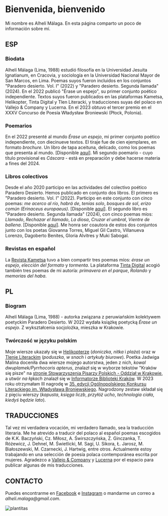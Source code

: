 # Bienvenida, bienvenido

Mi nombre es Alhelí Málaga.
En esta página comparto un poco de información sobre mí.

## ESP

### Biodata

Alhelí Málaga (Lima, 1988) estudió filosofía en la Universidad Jesuita Ignatianum, en Cracovia, y sociología en la Universidad Nacional Mayor de San Marcos, en Lima. Poemas suyos fueron incluidos en los conjuntos "Paradero desierto. Vol. I" (2022) y "Paradero desierto. Segunda llamada" (2024). En el 2022 publicó "Érase un espejo", su primer conjunto poético independiente. Textos suyos fueron publicados en las plataformas Kametsa, Helikopter, Tinta Digital y Tlen Literacki, y traducciones suyas del polaco en Vallejo & Company y Lucerna. En el 2023 obtuvo el tercer premio en el XXXV Concurso de Poesía Władysław Broniewski (Płock, Polonia).

### Poemarios

En el 2022 presenté al mundo _Érase un espejo_, mi primer conjunto poético independiente, con diecinueve textos. El tiraje fue de cien ejemplares, en formato _brochure_. Un libro de tapa aceituna, delicado, como los poemas que presenta al mundo. [Disponible [aquí](https://github.com/malhelik/malhelik.github.io/files/14628088/REG.Erase.un.espejo.Alheli.Malaga.pdf)]. Mi segundo poemario - cuyo título provisional es _Cáscara_ - está en preparación y debe hacerse materia a fines del 2024.

### Libros colectivos

Desde el año 2020 participo en las actividades del colectivo poético Paradero Desierto. Hemos publicado en conjunto dos libros. El primero es "Paradero desierto. Vol. I" (2022). Participo en este conjunto con cinco poemas: _me acerco al río_, _habrá de_, _tenías solo_, _bosques de sol_, _erizo común (Erinaceus europaeus)_. [Disponible [aquí](https://github.com/malhelik/malhelik.github.io/files/14628090/Paradero.desierto.Vol.I.pdf)]. El segundo libro es "Paradero desierto. Segunda llamada" (2024), con cinco poemas míos: _Llamado_, _Rechazar el llamado_, _La diosa_, _Cruzar el umbral_, _Vientre de ballena_. [Disponible [aquí](https://github.com/malhelik/malhelik.github.io/files/14628091/Paradero.desierto.Segunda.llamada.VF.pdf)]. Me honra ser coautora de estos dos conjuntos junto con los poetas Giovanna Torres, Miguel Gil Castro, Villanueva Lorenzo, Dagoberto Benites, Gloria Alvitres y Muki Sabogal.

### Revistas en español

La [Revista Kametsa](https://www.revistakametsa.wordpress.com/2022/07/22/poesia-internacional-alheli-malaga-peru/) tuvo a bien  compartir tres poemas míos: _érase un espejo_, _elección del formato_ y _tormenta_. La plataforma [Tinta Digital](https://tintadigitalxs.wordpress.com/2023/11/20/3-poemas-de-alheli-malaga) acogió también tres poemas de mi autoría: _primavera en el parque_, _Rolando_ y _memorias del haba_.

## PL

### Biogram

Alhelí Málaga (Lima, 1988) - autorka związana z peruwiańskim kolektywem poetyckim Paradero Desierto. W 2022 wydała książkę poetycką _Érase un espejo_. Z wykształcenia socjolożka, mieszka w Krakowie. 

### Twórczość w języku polskim

Moje wiersze ukazały się w [Helikopterze](https://www.opt-art.net/helikopter/10-2022/alheli-malaga-trzy-wiersze) (_doniczka_, _nitka_ i _plaża_) oraz w [Tlenie Literackim](https://tlenliteracki.pl/alheli-malaga-trzy-wiersze) (_poduszka_, _w snach_ i _artykuły biurowe_). Poetka Jadwiga Malina doceniła dwa  wiersze mojego autorstwa, jeden z nich, _kowal dwuplamek/Pyrrhocoris apterus_, znalazł się w wyborze tekstów "Kraków się pisze" na [stronie Stowarzyszenia Pisarzy Polskich - Oddział w Krakowie](https://www.sppkrakow.pl/zwiedzanie-i-pisanie-krakow-sie-pisze-wakacyjne-warsztaty-literackie), a utwór _na łąkach_ znalazł się w [Informatorze Biblioteki Kraków](https://www.cyfrowa.biblioteka.krakow.pl/Content/6786/IBK%202023.10.pdf). W 2023 roku otrzymałam III nagrodę w [35. edycji Ogólnopolskiego Konkursu Literackiego im. Władysława Broniewskiego](https://tp.com.pl/artykul/lisc-debu-pofrunal/1500891). Nagrodzony zestaw składał się z pięciu wierszy (_kapusta_, _księga liczb_, _przyłóż ucho_, _technologia ciała_, _kiedyś będzie lato_).

## TRADUCCIONES

Tal vez mi verdadera vocación, mi verdadero llamado, sea la traducción literaria. Me he atrevido a traducir del polaco al español poemas escogidos de K.K. Baczyński, Cz. Miłosz, A. Świrszczyńska, Z. Ginczanka, T. Różewicz, J. Dehnel, M. Świetlicki, M. Sagi, U. Sikora, Ł. Jarosz, M. Białoszewski, M. Czarnecki, J. Hartwig, entre otros. Actualmente estoy trabajando en una selección de poesía polaca contemporánea escrita por mujeres. Agradezco a [Vallejo & Company](https://www.vallejoandcompany.com/tag/alheli-malaga) y [Lucerna](https://www.revistalucerna.com) por el espacio para publicar algunas de mis traducciones.

## CONTACTO

Puedes encontrarme en [Facebook](https://www.facebook.com/alhelimalaga) e [Instagram](https://www.instagram.com/malhelik) o mandarme un correo a _alheli.malaga@gmail.com_.

![plantitas](https://github.com/malhelik/malhelik.github.io/assets/163737180/22be2d40-212b-4a39-ac23-00316406adc0)
